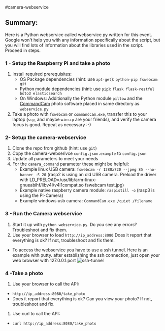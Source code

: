 #camera-webservice

## Summary: 
Here is a Python webservice called webservice.py written for this event.  Google won't help you with any information specifically about the script, but you will find lots of information about the libraries used in the script.  Proceed in steps.

### 1 - Setup the Raspberry Pi and take a photo
1. Install required prerequisites:
    * OS Package dependencies (hint: use `apt-get`): `python-pip fswebcam git` 
    * Python module dependencies (hint: use `pip`): `flask flask-restful boto3 elasticsearch`
    * On Windows: Additionally the Python module `pillow` and the [CommandCam](https://batchloaf.wordpress.com/commandcam/) photo software placed in same directory as `webservice.py`
2. Take a photo with `fswebcam` or `commandcam.exe`, transfer this to your laptop (`scp`, and maybe `winscp` are your friends), and verify the camera focus is good.  Repeat as necessary :-)

### 2- Setup the camera-webservice
1. Clone the repo from github (hint: use `git`)
1. Copy the camera-webserivce `config.json.example` to `config.json`
1. Update all parameters to meet your needs
1. For the `camera_command` parameter these might be helpful:
    * Example linux USB camera: `fswebcam -r 1280x720 --jpeg 85 --no-banner -S 20` (rasp2 is using an old USB camera. Preload the driver with LD_PRELOAD=/usr/lib/arm-linux-gnueabihf/libv4l/v4l1compat.so fswebcam test.jpg)
    * Example native raspberry camera module: `raspistill -o` (rasp3 is using the PI-Camera)
    * Example windows usb camera: `CommandCam.exe /quiet /filename`

### 3 - Run the Camera webservice
1. Start it up with `python webservice.py`.  Do you see any errors? Troubleshoot and fix them.
1. Use your browser to load `http://ip_address:8080`  Does it report that everything is ok?  If not, troubleshoot and fix them.
* To access the webservice you have to use a ssh tunnel. Here is an example with putty. after establishing the ssh connection, just open your web browser with 127.0.0.1:port
![ssh-tunnel](https://cloud.githubusercontent.com/assets/19547781/26794330/8a702d10-4a21-11e7-90d4-8f5c84a076f6.JPG)

### 4 -Take a photo
1. Use your browser to call the API:
 * `http://ip_address:8080/take_photo`
 *   Does it report that everything is ok?  Can you view your photo?  If not, troubleshoot and fix.
1. Use curl to call the API:
 * `curl http://ip_address:8080/take_photo`

